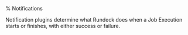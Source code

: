 % Notifications

Notification plugins determine what Rundeck does when a Job Execution starts or finishes, with either success or failure.
